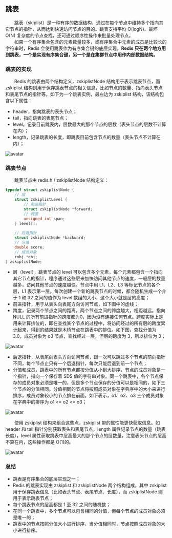 ## 跳表
　　跳表（skiplist）是一种有序的数据结构，通过在每个节点中维持多个指向其它节点的指针，从而达到快速访问节点的目的。跳表支持平均 O(logN)、最坏 O(N) 复杂度的节点查找，还可通过顺序性操作来批量处理节点。<br />
　　如果一个有序集合包含的元素数量较多，或有序集合中元素的成员是比较长的字符串时，Redis 会使用跳表作为有序集合键的底层实现。**Redis 只在两个地方用到跳表，一个是实现有序集合键，另一个是在集群节点中用作内部数据结构。**

### 跳表的实现
　　Redis 的跳表由两个结构定义，zskiplistNode 结构用于表示跳表节点，而 zskiplist 结构则用于保存跳表节点的相关信息，比如节点的数量、指向表头节点和表尾节点的指针等。如下为一个跳表实例，最左边为 zskiplist 结构，该结构包含以下属性：

- header，指向跳表的表头节点；
- tail，指向跳表的表尾节点；
- level，记录目前跳表内，层数最大的那个节点的层数（表头节点的层数不计算在内）；
- length，记录跳表的长度，即跳表目前包含节点的数量（表头节点不计算在内）；

![avatar](chapter_5_p1.png)

### 跳表节点
　　跳表节点由 redis.h / zskiplistNode 结构定义：

```c
typedef struct zskiplistNode {
    // 层
    struct zskiplistLevel {
        // 前进指针
        struct zskiplistNode *forward;
        // 跨度
        unsigned int span;
    } level[];
    
    // 后退指针
    struct zskiplistNode *backward;
    // 分值
    double score;
    // 成员对象
    robj *obj;
} zskiplistNode;
```

- 层（level），跳表节点的 level 可以包含多个元素，每个元素都包含一个指向其它节点的指针，程序通过这些层来加快访问其他节点的速度，一般层的数量越多，访问其他节点的速度越快。节点中用 L1、L2、L3 等标记节点的各个层，L1 表示第一层。每次创建一个新的跳表节点的时候，都会随机生成一个介于 1 和 32 之间的值作为 level 数组的大小，这个大小就是层的高度；
- 前进指针，用于从表头向表尾方向访问节点，如下图中的虚线；
- 跨度，记录两个节点之间的距离。两个节点之间的跨度越大，相距越远。指向 NULL 的所有前进指针的跨度都为0，因为没有连接任何节点。跨度实际上是用来计算排位的，即在查找某个节点的过程中，将访问经过的所有层的跨度累计起来，得到的结果就是木桥节点在跳表中的排位。如下图，查找分值为 3.0，成员对象为 o3 节点，查找经过一层，但层的跨度为 3，所以排位为 3；

![avatar](chapter_5_p2.png)

- 后退指针，从表尾向表头方向访问节点，跟一次可以跳过多个节点的前向指针不同，每个节点止只有一个后退指针，每次只能后退到前一个节点；
- 分值和成员，跳表中的所有节点都按分值从小到大排序，节点的成员对象是一个指针，指向一个保存着 SDS 值的字符串对象。同一个跳表中，各个节点保存的成员对象必须是唯一的，但是多个节点保存的分值可以是相同的，如下三个节点的分值相同。分值相同的节点将按照成员对象在字典序中的大小来进行排序，成员对象较小的节点排在前面。如下表示，o1、o2、o3 三个成员对象在字典中的排序为 o1 <= o2 <= o3；

![avatar](chapter_5_p3.png)

　　使用 zskiplist 结构来组合这些点，zskiplist 带的属性能更快获取信息。如 header 和 tail 指针分别获取表头和表尾节点，length 属性记录节点的数量（跳表长度），level 属性获取跳表中层高最大的那个节点的层数量，注意表头节点的层高不算在内，这些操作都是 O(1)的。
  
![avatar](chapter_5_p4.png)

### 总结

- 跳表是有序集合的底层实现之一；
- Redis 的跳表实现由 zskiplist 和 zskiplistNode 两个结构组成，其中 zskiplist 用于保存跳表信息（比如表头节点、表尾节点、长度），而 zskiplistNode 则用于表示跳表节点；
- 每个跳表节点的层高都是 1 至 32 之间的随机数；
- 在同一个跳表中，多个节点可以包含相同的分值，但每个节点的成员对象必须是唯一的；
- 跳表中的节点按照分值大小进行排序，当分值相同时，节点按照成员对象的大小进行排序。
